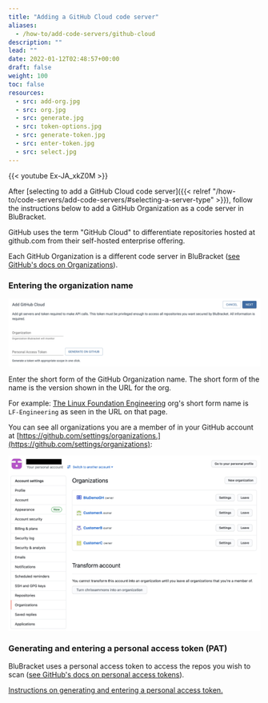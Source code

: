 ```yaml
---
title: "Adding a GitHub Cloud code server"
aliases:
  - /how-to/add-code-servers/github-cloud
description: ""
lead: ""
date: 2022-01-12T02:48:57+00:00
draft: false
weight: 100
toc: false
resources:
  - src: add-org.jpg
  - src: org.jpg
  - src: generate.jpg
  - src: token-options.jpg
  - src: generate-token.jpg
  - src: enter-token.jpg
  - src: select.jpg
---
```


{{< youtube Ex-JA_xkZ0M >}}

After [selecting to add a GitHub Cloud code server]({{< relref "/how-to/code-servers/add-code-servers/#selecting-a-server-type" >}}), follow the instructions below to add a GitHub Organization as a code server in BluBracket.

GitHub uses the term "GitHub Cloud" to differentiate repositories hosted at github.com from their self-hosted enterprise offering.

Each GitHub Organization is a different code server in BluBracket ([see GitHub's docs on Organizations](https://docs.github.com/en/organizations/collaborating-with-groups-in-organizations/about-organizations)).

### Entering the organization name

![Add token Screenshot](add-org.jpg)

Enter the short form of the GitHub Organization name. The short form of the name is the version shown in the URL for the org.

For example: [The Linux Foundation Engineering](https://github.com/LF-Engineering) org's short form name is `LF-Engineering` as seen in the URL on that page.

You can see all organizations you are a member of in your GitHub account at [https://github.com/settings/organizations.](https://github.com/settings/organizations):

![Viewing orgs in GitHub](org.jpg)

### Generating and entering a personal access token (PAT)

BluBracket uses a personal access token to access the repos you wish to scan ([see GitHub's docs on personal access tokens](https://docs.github.com/en/authentication/keeping-your-account-and-data-secure/creating-a-personal-access-token)).

[Instructions on generating and entering a personal access token.](/how-to/code-servers/add-code-servers/github-cloud/generate-pat/)
